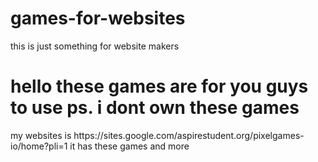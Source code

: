 # games-for-websites
this is just something for website makers


<h1>hello these games are for you guys to use ps. i dont own these games</h1>
my websites is https://sites.google.com/aspirestudent.org/pixelgames-io/home?pli=1 it has these games and more
